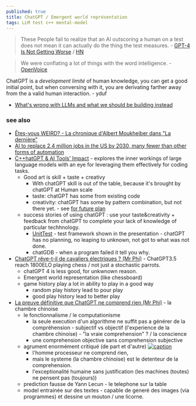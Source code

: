 ```yaml
---
published: true
title: ChatGPT / Emergent world représentation
tags: LLM test c++ mental-model
---
```

> These People fail to realize that an AI outscoring a human on a test does not mean it can actually do the thing the test measures. - [GPT-4 Is Not Getting Worse](https://coagulopath.com/gpt-4-is-not-getting-worse/) / [HN](https://news.ycombinator.com/item?id=37532522)

> We were conflating a lot of things with the word intelligence. - [OpenVoice](https://research.myshell.ai/open-voice)

ChatGPT is a _development limité_ of human knowledge, you can get a good initial point, but when conversing with it, you are derivating farther away from the a valid human interaction. - yduf

- [What's wrong with LLMs and what we should be building instead](https://www.youtube.com/watch?v=cEyHsMzbZBs)

### see also
- [Êtes-vous WEIRD? - La chronique d'Albert Moukheiber dans "La dernière"](https://www.youtube.com/watch?v=NAXS8N7JbsU)
- [AI to replace 2.4 million jobs in the US by 2030, many fewer than other forms of automation](https://www.theregister.com/2023/09/06/generative_ai_jobs_forrester_report/)
- [C++hatGPT & AI Tools' Impact](https://www.youtube.com/watch?v=trGJsOcA4hY) - explores the inner workings of large language models with an eye for leveraging them effectively for coding tasks. 
	- Good art is skill + taste + creativy 
		- With chatGPT skill is out of the table, because it's brought by chatGPT at Human scale
		- taste: chatGPT has some from existing code
		- creativity: chatGPT has some by pattern combination, but not there yet. - see [for future plan](https://youtu.be/zjkBMFhNj_g?feature=shared&t=2105)
	- success stories of using chatGPT : use your taste&creativity + feedback from chatGPT to complete your lack of knowledge of particular techhnology.
		- [UnitTest](https://youtu.be/trGJsOcA4hY?feature=shared&t=2916) - test framework shown in the presentation - chatGPT has no planning, no leaping to unknown, not got to what was not done.
		- chatGDB - when a program failed it tell you why.
- [ChatGPT rêve-t-il de cavaliers électriques ? (Mr Phi)](https://www.youtube.com/watch?v=6D1XIbkm4JE) - ChatGPT3.5 reach 1800ELO playing chess / not just a stochastic parrots.
	- chatGPT 4 is less good, for unkwnown reason.
    - Emergent world representation (like chessboard)
    - game history play a lot in ability to play in a good way
    	- random play history lead to pour play
        - good play history lead to better play
- [La preuve définitive que ChatGPT ne comprend rien (Mr Phi)](https://www.youtube.com/watch?v=_XJsAQsT0Bo) - la chambre chinoise
	- le fonctionnalisme / le computationisme
    	- la seule execution d'un algorithme ne suffit pas a générer de la compréhension - subjectif vs objectif (l'experience de la chambre chinoise) - "la vraie comprehension" ? / la conscience
        - une comprehension objective sans comprehension subjective
	- agrument enormément critiqué (de part et d'autre)
[![caption](https://www.monkeyuser.com/assets/images/2020/191-reverse-turing-test.png)](https://www.monkeyuser.com/2020/reverse-turing-test/)
		- l'homme processeur ne comprend rien,
        - mais le systeme (la chambre chinoise) est le detenteur de la comprehension.
        - l'exceptionalité humaine sans justification (les machines (toutes) ne pensent pas (toujours))
	- prediction fausse de Yann Lecun - le telephone sur la table
    - model entrainée sur des textes - capable de generé des images (via programmes) et dessine un mouton / une licorne.
